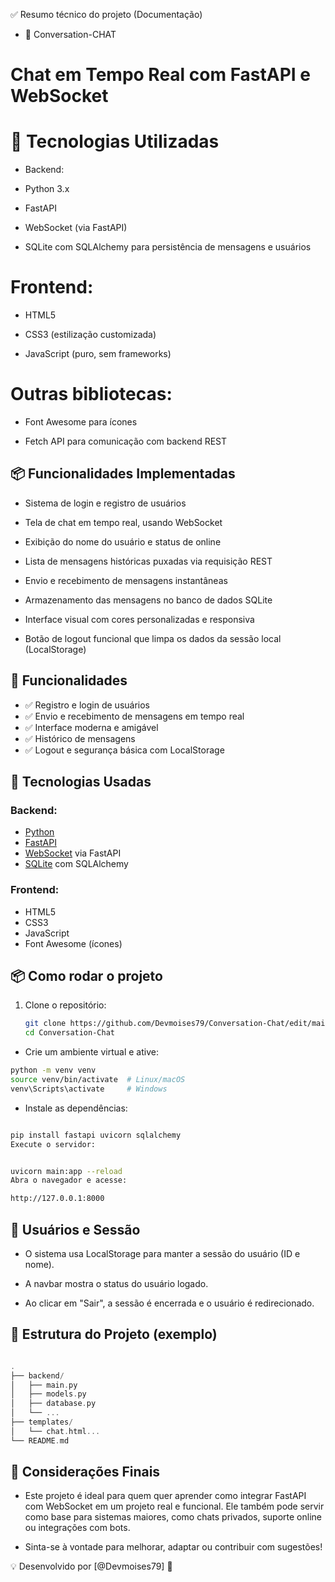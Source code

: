 ✅ Resumo técnico do projeto (Documentação)
- 📌 Conversation-CHAT

# Chat em Tempo Real com FastAPI e WebSocket

# 🧰 Tecnologias Utilizadas
- Backend:

- Python 3.x

- FastAPI

- WebSocket (via FastAPI)

- SQLite com SQLAlchemy para persistência de mensagens e usuários

# Frontend:

- HTML5

- CSS3 (estilização customizada)

- JavaScript (puro, sem frameworks)

# Outras bibliotecas:

- Font Awesome para ícones

- Fetch API para comunicação com backend REST

## 📦 Funcionalidades Implementadas
- Sistema de login e registro de usuários

- Tela de chat em tempo real, usando WebSocket

- Exibição do nome do usuário e status de online

- Lista de mensagens históricas puxadas via requisição REST

- Envio e recebimento de mensagens instantâneas

- Armazenamento das mensagens no banco de dados SQLite

- Interface visual com cores personalizadas e responsiva

- Botão de logout funcional que limpa os dados da sessão local (LocalStorage)


## 🚀 Funcionalidades

- ✅ Registro e login de usuários
- ✅ Envio e recebimento de mensagens em tempo real
- ✅ Interface moderna e amigável
- ✅ Histórico de mensagens
- ✅ Logout e segurança básica com LocalStorage

## 🧰 Tecnologias Usadas

### Backend:
- [Python](https://www.python.org/)
- [FastAPI](https://fastapi.tiangolo.com/)
- [WebSocket](https://developer.mozilla.org/en-US/docs/Web/API/WebSockets_API) via FastAPI
- [SQLite](https://www.sqlite.org/index.html) com SQLAlchemy

### Frontend:
- HTML5
- CSS3
- JavaScript
- Font Awesome (ícones)

## 📦 Como rodar o projeto

1. Clone o repositório:
   ```bash
   git clone https://github.com/Devmoises79/Conversation-Chat/edit/main/README.md
   cd Conversation-Chat
   ```
- Crie um ambiente virtual e ative:

```bash
python -m venv venv
source venv/bin/activate  # Linux/macOS
venv\Scripts\activate     # Windows
``` 
- Instale as dependências:

```bash

pip install fastapi uvicorn sqlalchemy
Execute o servidor:
```

```bash

uvicorn main:app --reload
Abra o navegador e acesse:

http://127.0.0.1:8000
```

## 👤 Usuários e Sessão
- O sistema usa LocalStorage para manter a sessão do usuário (ID e nome).

- A navbar mostra o status do usuário logado.

- Ao clicar em "Sair", a sessão é encerrada e o usuário é redirecionado.

## 📁 Estrutura do Projeto (exemplo)
```cpp

.
├── backend/
│   ├── main.py
│   ├── models.py
│   ├── database.py
│   └── ...
├── templates/
│   └── chat.html...
└── README.md
```

## 📝 Considerações Finais
- Este projeto é ideal para quem quer aprender como integrar FastAPI com WebSocket em um projeto real e funcional. Ele também pode servir como base para sistemas maiores, como chats privados, suporte online ou integrações com bots.

- Sinta-se à vontade para melhorar, adaptar ou contribuir com sugestões!

💡 Desenvolvido por [@Devmoises79] 🙌


